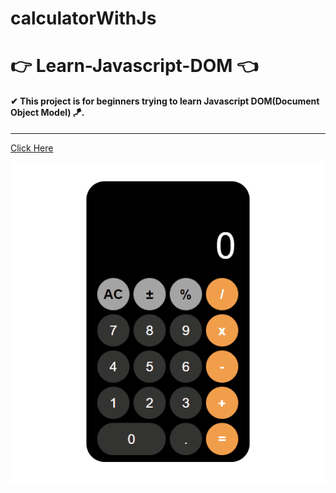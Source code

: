 # calculatorWithJs

# 👉 Learn-Javascript-DOM  👈

####  ✔ This project is for beginners trying to learn Javascript DOM(Document Object Model) 🪁.

<hr>

[Click Here](https://ridvankoseler.github.io/calculatorWithJs/)


![](Animation.gif)
